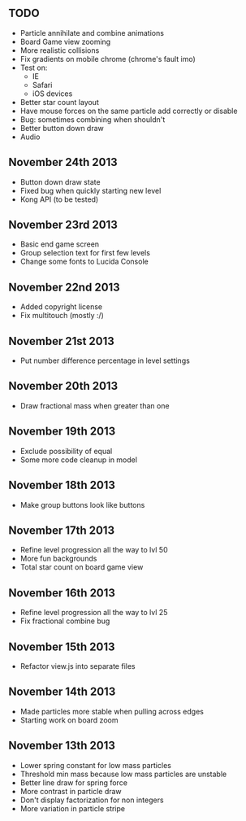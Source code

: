 TODO
----------
* Particle annihilate and combine animations
* Board Game view zooming
* More realistic collisions
* Fix gradients on mobile chrome (chrome's fault imo)
* Test on:
  * IE
  * Safari
  * iOS devices
* Better star count layout
* Have mouse forces on the same particle add correctly or disable
* Bug: sometimes combining when shouldn't
* Better button down draw
* Audio

November 24th 2013
----------
* Button down draw state
* Fixed bug when quickly starting new level
* Kong API (to be tested)

November 23rd 2013
----------
* Basic end game screen
* Group selection text for first few levels
* Change some fonts to Lucida Console

November 22nd 2013
----------
* Added copyright license
* Fix multitouch (mostly :/)

November 21st 2013
----------
* Put number difference percentage in level settings

November 20th 2013
----------
* Draw fractional mass when greater than one

November 19th 2013
----------
* Exclude possibility of equal
* Some more code cleanup in model

November 18th 2013
----------
* Make group buttons look like buttons

November 17th 2013
----------
* Refine level progression all the way to lvl 50
* More fun backgrounds
* Total star count on board game view

November 16th 2013
----------
* Refine level progression all the way to lvl 25
* Fix fractional combine bug

November 15th 2013
----------
* Refactor view.js into separate files

November 14th 2013
----------
* Made particles more stable when pulling across edges
* Starting work on board zoom

November 13th 2013
----------
* Lower spring constant for low mass particles
* Threshold min mass because low mass particles are unstable
* Better line draw for spring force
* More contrast in particle draw
* Don't display factorization for non integers
* More variation in particle stripe
